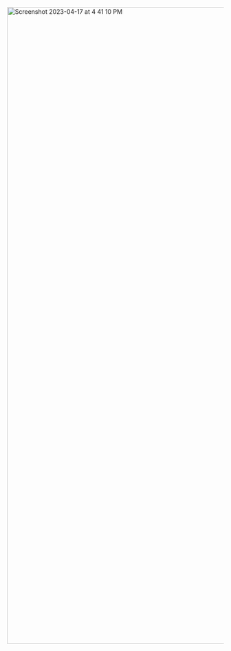 <img width="1479" alt="Screenshot 2023-04-17 at 4 41 10 PM" src="https://user-images.githubusercontent.com/54750557/232468038-07021c23-6841-48f9-a84d-38e9751ccaaa.png">
